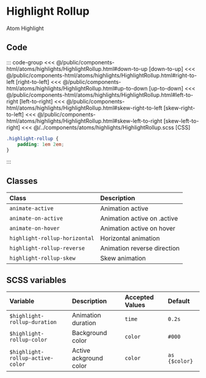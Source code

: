 # Highlight Rollup

<Badge type="tip">Atom</Badge> <Badge type="info">Highlight</Badge>

<div class="dev-section">
    <!--@include: ../../public/components-html/atoms/highlights/HighlightRollup.html -->
</div>

## Code

::: code-group
<<< @/public/components-html/atoms/highlights/HighlightRollup.html#down-to-up [down-to-up]
<<< @/public/components-html/atoms/highlights/HighlightRollup.html#right-to-left [right-to-left]
<<< @/public/components-html/atoms/highlights/HighlightRollup.html#up-to-down [up-to-down]
<<< @/public/components-html/atoms/highlights/HighlightRollup.html#left-to-right [left-to-right]
<<< @/public/components-html/atoms/highlights/HighlightRollup.html#skew-right-to-left [skew-right-to-left]
<<< @/public/components-html/atoms/highlights/HighlightRollup.html#skew-left-to-right [skew-left-to-right]
<<< @/../components/atoms/highlights/HighlightRollup.scss [CSS]
```css [custom css for this MD file]
.highlight-rollup {
    padding: 1em 2em;
}
```
:::

## Classes

| Class                         | Description                 |
|:------------------------------|:----------------------------|
| `animate-active`              | Animation active            |
| `animate-on-active`           | Animation active on .active |
| `animate-on-hover`            | Animation active on hover   |
| `highlight-rollup-horizontal` | Horizontal animation        |
| `highlight-rollup-reverse`    | Animation reverse direction |
| `highlight-rollup-skew`       | Skew animation              |


## SCSS variables

| Variable                         | Description            | Accepted Values | Default       |
|:---------------------------------|:-----------------------|:----------------|:--------------|
| `$highlight-rollup-duration`     | Animation duration     | `time`          | `0.2s`        |
| `$highlight-rollup-color`        | Background color       | `color`         | `#000`        |
| `$highlight-rollup-active-color` | Active ackground color | `color`         | `as {$color}` |


<style lang="scss">
@import "docs/theme.scss";

.highlight-rollup {
    padding: 1em 2em;
}

$highlight-rollup-color: $primary-color;

@import "components/atoms/highlights/HighlightRollup.scss";
</style>